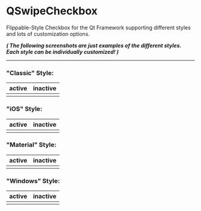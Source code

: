 # QSwipeCheckbox

Flippable-Style Checkbox for the Qt Framework supporting different styles and lots of customization options.

***( The following screenshots are just examples of the different styles. Each style can be individually customized! )***

---

### "Classic" Style:
| active | inactive |
|---|---|
| | |
   
### "iOS" Style:
| active | inactive |
|---|---|
| | |
 
### "Material" Style:
| active | inactive |
|---|---|
| | |

### "Windows" Style:
| active | inactive |
|---|---|
| | |
